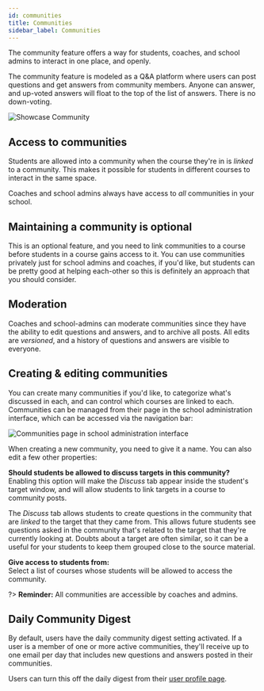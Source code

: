 ```yaml
---
id: communities
title: Communities
sidebar_label: Communities
---
```


The community feature offers a way for students, coaches, and school admins to interact in one place, and openly.

The community feature is modeled as a Q&A platform where users can post questions and get answers from community members. Anyone can answer, and up-voted answers will float to the top of the list of answers. There is no down-voting.

![Showcase Community](https://res.cloudinary.com/sv-co/image/upload/v1574169439/pupilfirst_documentation/communities/community_showcase_800_b1kae0.png)

## Access to communities

Students are allowed into a community when the course they're in is _linked_ to a community. This makes it possible for students in different courses to interact in the same space.

Coaches and school admins always have access to _all_ communities in your school.

## Maintaining a community is optional

This is an optional feature, and you need to link communities to a course before students in a course gains access to it. You can use communities privately just for school admins and coaches, if you'd like, but students can be pretty good at helping each-other so this is definitely an approach that you should consider.

## Moderation

Coaches and school-admins can moderate communities since they have the ability to edit questions and answers, and to archive all posts. All edits are _versioned_, and a history of questions and answers are visible to everyone.

## Creating & editing communities

You can create many communities if you'd like, to categorize what's discussed in each, and can control which courses are linked to each. Communities can be managed from their page in the school administration interface, which can be accessed via the navigation bar:

![Communities page in school administration interface](https://res.cloudinary.com/sv-co/image/upload/v1574232988/pupilfirst_documentation/communities/communities_page_cn1kig.png)

When creating a new community, you need to give it a name. You can also edit a few other properties:

**Should students be allowed to discuss targets in this community?** \
Enabling this option will make the _Discuss_ tab appear inside the student's target window, and will allow students to link targets in a course to community posts.

The _Discuss_ tab allows students to create questions in the community that are _linked_ to the target that they came from. This allows future students see questions asked in the community that's related to the target that they're currently looking at. Doubts about a target are often similar, so it can be a useful for your students to keep them grouped close to the source material.

**Give access to students from:** \
Select a list of courses whose students will be allowed to access the community.

?> **Reminder:** All communities are accessible by coaches and admins.

## Daily Community Digest

By default, users have the daily community digest setting activated. If a user is a member of one or more active communities, they'll receive up to one email per day that includes new questions and answers posted in their communities.

Users can turn this off the daily digest from their [user profile page](/users?id=user-profile).
